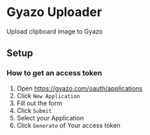 # Gyazo Uploader

Upload clipboard image to Gyazo

## Setup

### How to get an access token

1. Open https://gyazo.com/oauth/applications
2. Click `New Application`
3. Fill out the form
4. Click `Submit`
5. Select your Application
6. Click `Generate` of Your access token

